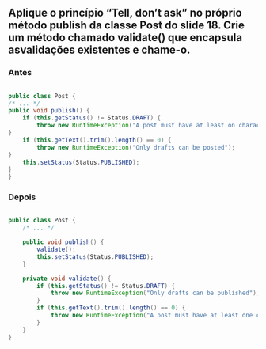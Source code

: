 ## Aplique o princípio “Tell, don’t ask” no próprio método publish da classe Post do slide 18. Crie um método chamado validate() que encapsula asvalidações existentes e chame-o.

### Antes

``` JAVA

public class Post {
/* ... */
public void publish() {
    if (this.getStatus() != Status.DRAFT) {
        throw new RuntimeException("A post must have at least on character");
}
    if (this.getText().trim().length() == 0) {
        throw new RuntimeException("Only drafts can be posted");
}
    this.setStatus(Status.PUBLISHED);
}
}

```


### Depois

``` JAVA

public class Post {
    /* ... */

    public void publish() {
        validate();
        this.setStatus(Status.PUBLISHED);
    }

    private void validate() {
        if (this.getStatus() != Status.DRAFT) {
            throw new RuntimeException("Only drafts can be published");
        }
        if (this.getText().trim().length() == 0) {
            throw new RuntimeException("A post must have at least one character");
        }
    }
}


```